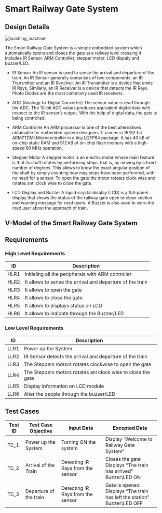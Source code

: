 # Smart Railway Gate System

## Design Details

![washing_machine](https://user-images.githubusercontent.com/98875082/154543238-2726fe83-8574-4419-92a9-7b4051c03e58.png)

The Smart Railway Gate System is a simple embedded system which automatically opens and closes the gate at a railway level crossing.It includes IR Sensor, ARM Controller, stepper motor, LCD dispaly and buzzer/LED. 

- IR Sensor 
 An IR sensor is used to sense the arrival and departure of the train. An IR Sensor generally comprises of two components: an IR Transmitter and an IR Receiver. An IR Transmitter is a device that emits IR Rays.  Similarly, an IR Receiver is a device that detects the IR Rays. Photo Diodes are the most commonly used IR receivers.

- ADC (Analogy-to-Digital Converter)
The sensor value is read through the ADC. The 10-bit ADC values produces equivalent digital data with respect to the IR sensor’s output. With the help of digital data, the gate is being controlled.

- ARM Controller
An ARM processor is one of the best alternatives obtainable for embedded system designers. It comes in 16/32-bit ARM7TDMI Microcontroller in a tiny LQFP64 package. It has 40 kB of on-chip static RAM and 512 kB of on-chip flash memory with a high-speed 60 MHz operation.

- Stepper Motor
A stepper motor is an electric motor whose main feature is that its shaft rotates by performing steps, that is, by moving by a fixed number of degrees. This allows to know the exact angular   position of the shaft by simply counting how may steps have been performed, with no need for a sensor. To open the gate the motor rotates clock wise and rotates anti clock wise to close the gate.

- LCD Display and Buzzer
A liquid-crystal display (LCD) is a flat-panel display that shows the status of the railway gate open or close section and warning message for road users. A Buzzer is also used to warn the road user about the approach of train.

## V-Model of the Smart Railway Gate System


## Requirements
###	High Level Requirements

|  ID |    Description   |
|-----|-------------------|
|HLR1|Initialing all the peripherals with ARM controller|
|HLR2|It allows to sense the arrival and departure of the train|
|HLR3|It allows to open the gate|
|HLR4|It allows to close the gate|
|HLR5|It allows to displays status on LCD|
|HLR6|It allows to indicate through the Buzzer/LED|

### Low Level Requirements
|  ID |    Description   |
|-----|-------------------|
|LLR1|Power up the System|
|LLR2|IR Sensor detects the arrival and departure of the train|
|LLR3|The Steppers motors rotates clockwise to open the gate|
|LLR4|The Steppers motors rotates ani clock wise to close the gate|
|LLR5|Display information on LCD module|
|LLR6|Alter the people through the buzzer/LED|

## Test Cases
| Test ID| Test Case Objective | Input Data | Excepted Data |
|--------|---------------------|------------|---------------|
|TC_1|Power up the System      |Turning ON the system|Display “Welcome to Railway Gate System”|
|TC_2|Arrival of the Train     |Detecting IR Rays from the sensor|Closes the gate <br /> Displays “The train has arrived” <br /> Buzzer\LED ON|
|TC_3|Departure of the train|Detecting IR Rays from the sensor|Gate is opened <br /> Displays “The train has left the station” <br /> Buzzer\LED OFF|
